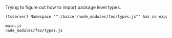 Trying to figure out how to import package level types.

```txt
[tsserver] Namespace '"./bazzer/node_modules/foo/types.js"' has no exported member 'Foo'.
```

```txt
main.js
node_modules/foo/types.js
```